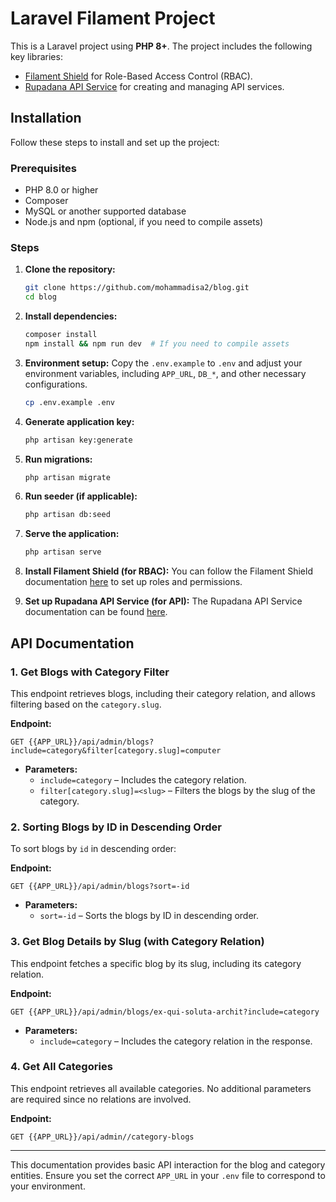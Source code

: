 # Laravel Filament Project

This is a Laravel project using **PHP 8+**. The project includes the following key libraries:

-   [Filament Shield](https://github.com/bezhanSalleh/filament-shield) for Role-Based Access Control (RBAC).
-   [Rupadana API Service](https://github.com/rupadana/api-service) for creating and managing API services.

## Installation

Follow these steps to install and set up the project:

### Prerequisites

-   PHP 8.0 or higher
-   Composer
-   MySQL or another supported database
-   Node.js and npm (optional, if you need to compile assets)

### Steps

1. **Clone the repository:**

    ```bash
    git clone https://github.com/mohammadisa2/blog.git
    cd blog
    ```

2. **Install dependencies:**

    ```bash
    composer install
    npm install && npm run dev  # If you need to compile assets
    ```

3. **Environment setup:**
   Copy the `.env.example` to `.env` and adjust your environment variables, including `APP_URL`, `DB_*`, and other necessary configurations.

    ```bash
    cp .env.example .env
    ```

4. **Generate application key:**

    ```bash
    php artisan key:generate
    ```

5. **Run migrations:**

    ```bash
    php artisan migrate
    ```

6. **Run seeder (if applicable):**

    ```bash
    php artisan db:seed
    ```

7. **Serve the application:**

    ```bash
    php artisan serve
    ```

8. **Install Filament Shield (for RBAC):**
   You can follow the Filament Shield documentation [here](https://github.com/bezhanSalleh/filament-shield) to set up roles and permissions.

9. **Set up Rupadana API Service (for API):**
   The Rupadana API Service documentation can be found [here](https://github.com/rupadana/filament-api-service).

## API Documentation

### 1. Get Blogs with Category Filter

This endpoint retrieves blogs, including their category relation, and allows filtering based on the `category.slug`.

**Endpoint:**

```http
GET {{APP_URL}}/api/admin/blogs?include=category&filter[category.slug]=computer
```

-   **Parameters:**
    -   `include=category` – Includes the category relation.
    -   `filter[category.slug]=<slug>` – Filters the blogs by the slug of the category.

### 2. Sorting Blogs by ID in Descending Order

To sort blogs by `id` in descending order:

**Endpoint:**

```http
GET {{APP_URL}}/api/admin/blogs?sort=-id
```

-   **Parameters:**
    -   `sort=-id` – Sorts the blogs by ID in descending order.

### 3. Get Blog Details by Slug (with Category Relation)

This endpoint fetches a specific blog by its slug, including its category relation.

**Endpoint:**

```http
GET {{APP_URL}}/api/admin/blogs/ex-qui-soluta-archit?include=category
```

-   **Parameters:**
    -   `include=category` – Includes the category relation in the response.

### 4. Get All Categories

This endpoint retrieves all available categories. No additional parameters are required since no relations are involved.

**Endpoint:**

```http
GET {{APP_URL}}/api/admin//category-blogs
```

---

This documentation provides basic API interaction for the blog and category entities. Ensure you set the correct `APP_URL` in your `.env` file to correspond to your environment.
